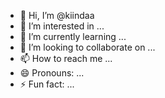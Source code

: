 - 👋 Hi, I’m @kiindaa
- 👀 I’m interested in ...
- 🌱 I’m currently learning ...
- 💞️ I’m looking to collaborate on ...
- 📫 How to reach me ...
- 😄 Pronouns: ...
- ⚡ Fun fact: ...

<!---
kiindaa/kiindaa is a ✨ special ✨ repository because its `README.md` (this file) appears on your GitHub profile.
You can click the Preview link to take a look at your changes.
--->
